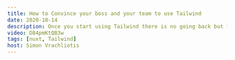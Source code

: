 ```yaml
---
title: How to Convince your boss and your team to use Tailwind
date: 2020-10-14
description: Once you start using Tailwind there is no going back but first you have convince your boss and your team that utility first CSS is the way to go.
video: D84pmKtQB3w
tags: [nuxt, Tailwind]
host: Simon Vrachliotis
---
```

